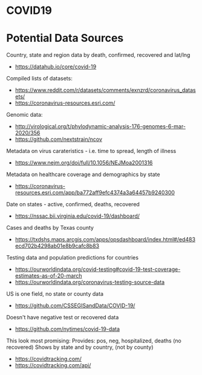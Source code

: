 # COVID19

# Potential Data Sources

Country, state and region data by death, confirmed, recovered and lat/lng

- https://datahub.io/core/covid-19

Compiled lists of datasets:

- https://www.reddit.com/r/datasets/comments/exnzrd/coronavirus_datasets/
- https://coronavirus-resources.esri.com/

Genomic data:

- http://virological.org/t/phylodynamic-analysis-176-genomes-6-mar-2020/356
- https://github.com/nextstrain/ncov

Metadata on virus carateristics - i.e. time to spread, length of illness

- https://www.nejm.org/doi/full/10.1056/NEJMoa2001316

Metadata on healthcare coverage and demographics by state

- https://coronavirus-resources.esri.com/app/ba772aff9efc4374a3a64457b9240300

Date on states - active, confirmed, deaths, recovered

- https://nssac.bii.virginia.edu/covid-19/dashboard/

Cases and deaths by Texas county

- https://txdshs.maps.arcgis.com/apps/opsdashboard/index.html#/ed483ecd702b4298ab01e8b9cafc8b83

Testing data and population predictions for countries

- https://ourworldindata.org/covid-testing#covid-19-test-coverage-estimates-as-of-20-march
- https://ourworldindata.org/coronavirus-testing-source-data

US is one field, no state or county data

- https://github.com/CSSEGISandData/COVID-19/

Doesn't have negative test or recovered data

- https://github.com/nytimes/covid-19-data

This look most promising:
Provides: pos, neg, hospitalized, deaths (no recovered)
Shows by state and by country, (not by county)

- https://covidtracking.com/
- https://covidtracking.com/api/
